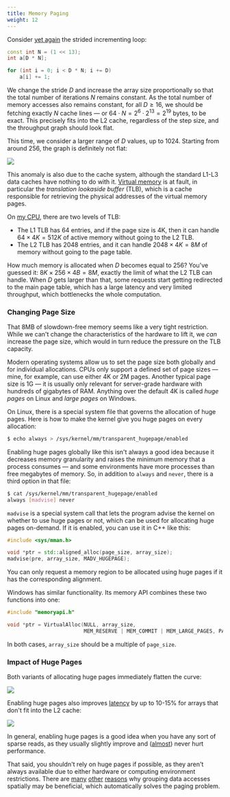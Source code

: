 ```yaml
---
title: Memory Paging
weight: 12
---
```


Consider [yet again](../associativity) the strided incrementing loop:

```cpp
const int N = (1 << 13);
int a[D * N];

for (int i = 0; i < D * N; i += D)
    a[i] += 1;
```

We change the stride $D$ and increase the array size proportionally so that the total number of iterations $N$ remains constant. As the total number of memory accesses also remains constant, for all $D \geq 16$, we should be fetching exactly $N$ cache lines — or $64 \cdot N = 2^6 \cdot 2^{13} = 2^{19}$ bytes, to be exact. This precisely fits into the L2 cache, regardless of the step size, and the throughput graph should look flat.

This time, we consider a larger range of $D$ values, up to 1024. Starting from around 256, the graph is definitely not flat:

![](../img/strides.svg)

This anomaly is also due to the cache system, although the standard L1-L3 data caches have nothing to do with it. [Virtual memory](/hpc/external-memory/virtual) is at fault, in particular the *translation lookaside buffer* (TLB), which is a cache responsible for retrieving the physical addresses of the virtual memory pages.

On [my CPU](https://en.wikichip.org/wiki/amd/microarchitectures/zen_2), there are two levels of TLB:

- The L1 TLB has 64 entries, and if the page size is 4K, then it can handle $64 \times 4K = 512K$ of active memory without going to the L2 TLB.
- The L2 TLB has 2048 entries, and it can handle $2048 \times 4K = 8M$ of memory without going to the page table.

How much memory is allocated when $D$ becomes equal to 256? You've guessed it: $8K \times 256 \times 4B = 8M$, exactly the limit of what the L2 TLB can handle. When $D$ gets larger than that, some requests start getting redirected to the main page table, which has a large latency and very limited throughput, which bottlenecks the whole computation.

### Changing Page Size

That 8MB of slowdown-free memory seems like a very tight restriction. While we can't change the characteristics of the hardware to lift it, we *can* increase the page size, which would in turn reduce the pressure on the TLB capacity.

Modern operating systems allow us to set the page size both globally and for individual allocations. CPUs only support a defined set of page sizes — mine, for example, can use either 4K or 2M pages. Another typical page size is 1G — it is usually only relevant for server-grade hardware with hundreds of gigabytes of RAM. Anything over the default 4K is called *huge pages* on Linux and *large pages* on Windows.

On Linux, there is a special system file that governs the allocation of huge pages. Here is how to make the kernel give you huge pages on every allocation:

```bash
$ echo always > /sys/kernel/mm/transparent_hugepage/enabled
```

Enabling huge pages globally like this isn't always a good idea because it decreases memory granularity and raises the minimum memory that a process consumes — and some environments have more processes than free megabytes of memory. So, in addition to `always` and `never`, there is a third option in that file:

```bash
$ cat /sys/kernel/mm/transparent_hugepage/enabled
always [madvise] never
```

`madvise` is a special system call that lets the program advise the kernel on whether to use huge pages or not, which can be used for allocating huge pages on-demand. If it is enabled, you can use it in C++ like this:

```c++
#include <sys/mman.h>

void *ptr = std::aligned_alloc(page_size, array_size);
madvise(pre, array_size, MADV_HUGEPAGE);
```

You can only request a memory region to be allocated using huge pages if it has the corresponding alignment.

Windows has similar functionality. Its memory API combines these two functions into one:

```c++
#include "memoryapi.h"

void *ptr = VirtualAlloc(NULL, array_size,
                         MEM_RESERVE | MEM_COMMIT | MEM_LARGE_PAGES, PAGE_READWRITE);
```

In both cases, `array_size` should be a multiple of `page_size`.

### Impact of Huge Pages

Both variants of allocating huge pages immediately flatten the curve:

![](../img/strides-hugepages.svg)

Enabling huge pages also improves [latency](../latency) by up to 10-15% for arrays that don't fit into the L2 cache:

![](../img/permutation-hugepages.svg)

In general, enabling huge pages is a good idea when you have any sort of sparse reads, as they usually slightly improve and ([almost](../aos-soa)) never hurt performance.

That said, you shouldn't rely on huge pages if possible, as they aren't always available due to either hardware or computing environment restrictions. There are [many](../cache-lines) [other](../hw-prefetching) [reasons](../aos-soa) why grouping data accesses spatially may be beneficial, which automatically solves the paging problem.

<!--


virtually located, physically tagged

Actually, TLB misses may stall memory reads for the same reason. The TLB cache is called "lookaside" because the lookup can happen independently from normal data cache lookups. L1 and L2 caches on the other side are private to the core, and so they can store virtual addresses and be queried concurrently with TLB — after fetching a cache line, its tag is used to restore the physical address, which is then checked against the concurrently fetched TLB entry. This trick does not work for shared memory however, because their bandwidth is limited, and dispatching read queries there for no reason is not a good idea in general. So we can observe a similar effect in L3 and RAM reads when the page does not fit L1 TLB and L2 TLB respectively.

For sparse reads, it often makes sense to increase page size, which improves the latency.

Typical size of a page is 4KB, but it can be up to 1G or so for large databases, but enabling it by default is not a good idea as scenarios when we have a VPS with 256M or RAM and more than 256 processes are not uncommon.

Typical page sizes are 4K, 2M and 1G (e. g. allowing for 256K, 128M, 64G memory regions to be stored in a 64-entry L1 TLB respectively).


- There are other types of cache inside CPUs that are used for things other than data. The most important for us are *instruction cache* (I-cache), which is used to speed up the fetching of machine code from memory, and *translation lookaside buffer* (TLB), which is used to store physical locations of virtual memory pages, which is instrumental to the efficiency of virtual memory.

You can fetch this information for your architecture with `cpuid` command.

-->

